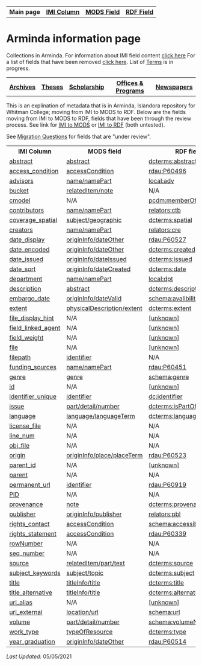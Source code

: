 <!DOCTYPE html>
<html>
<head>

</head>
<body>

<table style="width:100%">
  <tr>
    <th>Main page</th>
	<th><a href="IMI.md">IMI Column</a></th>
    <th><a href="MODS.md">MODS Field</a></th>
    <th><a href="RDF.md">RDF Field</a></th>
  </tr>
<table>

 <h1>Arminda information page</h1> 
  
<p>Collections in Arminda. For information about IMI field content <a href="imi.field.content.md">click here</a> For a list of fields that have been removed <a href="fields.removed.md">click here</a>. List of <a href="Islandora.8.terms.md">Terms</a> is in progress.</p>
   <tr>
    <th><a href="Archives.md">Archives</a></th>
	<th><a href="Theses.md">Theses</a></th>
    <th><a href="scholarship.md">Scholarship</a></th>
    <th><a href="Offices&Programs.md">Offices & Programs</a></th>
	<th><a href="Newspapers.md">Newspapers</a></th>
  </tr>
 </table>
  
</table>
<p>This is an explination of metadata that is in Arminda, Islandora repository for Whitman College; moving from IMI to MODS to RDF. Below are the fields moving from IMI to MODS to RDF, fields that have been through the review process. See link for  <a href="IMItoMODS.md">IMI to MODS</a> or <a href="IMItoRDF.md">IMI to RDF</a> (both untested).</p> 
<p>See <a href="migration questions.md">Migration Questions</a> for fields that are "under review".</p>
<table>
  <tr>
    <th>IMI Column</th>
    <th>MODS field</th>
    <th>RDF field</th>
  </tr>
  <tr>
    <td><a href="abstract.md" class ="magic-button" title="ARMINDA Use: A summary of the resource, primarily used with scholarship objects">abstract</a></td>
    <td><a href="mods.abstract.md">abstract</a></td>
    <td><a href="rdf.abstract.md">dcterms:abstract </a></td>
  </tr>
   <tr>
    <td><a href="access_condition.md">access_condition</a></td>
    <td><a href="mods.access_condition.md">accessCondition</a></td>
    <td><a href="rdf.rdau.p60496.md">rdau:P60496</a></td>
  </tr>
   <tr>
    <td><a href="advisor.md">advisors</a></td>
    <td><a href="mods.name.md">name/namePart</a></td>
    <td><a href="rdf.field_linked_agent.md">local:adv</a></td>
  </tr>
  <tr>
    <td><a href="imi.bucket.md">bucket</a></td>
    <td><a href="mods.relateditem_note.md">relatedItem/note</a></td>
    <td>N/A</td>
  </tr>
  <tr>
    <td><a href="cmodel.md">cmodel</a></td>
    <td>N/A</td>
    <td><a href="rdf.dcterms.provenance.md">pcdm:memberOf</a></td>
  </tr>
  <tr>
    <td><a href="contributors.md">contributors</a></td>
    <td><a href="mods.name.md">name/namePart</a></td>
    <td><a href="rdf.field_linked_agent.md">relators:ctb</a></td>
  </tr>
  <tr>
    <td><a href="coverage_spatial.md">coverage_spatial</a></td>
    <td><a href="mods.subject_geographic.md">subject/geographic</a></td>
    <td><a href="rdf.dcterms_spatial.md">dcterms:spatial</a></td>
  </tr>
   <tr>
    <td><a href="creators.md">creators</a></td>
    <td><a href="mods.name.md">name/namePart</a></td>
    <td><a href="a href="rdf.field_linked_agent.md">relators:cre</a></td>
  </tr>
    <tr>
		<td><a href="date.display.md">date_display</a></td>
		<td><a href="mods.originInfo_dateOther.md">originInfo/dateOther</a></td>
		<td><a href="rdf.rdau.p60527.md">rdau:P60527</a></td>
  </tr>
   <tr>
    <td><a href="date.encoded.md">date_encoded</a></td>
    <td><a href="mods.originInfo_dateOther.md">originInfo/dateOther</a></td>
    <td><a href="rdf.dcterms.created.md">dcterms:created</a></td>
  </tr>  
   <tr>
		<td><a href="date_issued.md">date_issued</a></td>
		<td><a href="mods.originInfo_dateIssued.md">originInfo/dateIssued</a></td>
		<td><a href="rdf.dcterms.issued.md">dcterms:issued</a></td>
  </tr>
  <tr>
    <td><a href="date.sort.md">date_sort</a></td>
    <td><a href="mods.originInfo.dateCreated.md">originInfo/dateCreated</a></td>
    <td><a href="rdf.dcterms.date.md">dcterms:date</a></td>
  </tr>
  <tr>
    <td><a href="department.md">department</a></td>
    <td><a href="mods.name.md">name/namePart</a></td>
    <td><a href="a href="rdf.field_linked_agent.md"">local:dpt</a></td>
  </tr>
  <tr>
    <td><a href="description.md">description</a></td>
    <td><a href="mods.abstract.md">abstract</a></td>
    <td><a href="RDF.description.md">dcterms:description</a></td>
  </tr>
  <tr>
    <td><a href="embargo_date.md">embargo_date</a></td>
    <td><a href="mods.originInfo_dateValid.md">originInfo/dateValid</a></td>
    <td><a href="rdf.availabilityStarts.md">schema:avalibilityStarts</a></td>
  </tr>
  <tr>
    <td><a href="extent.md">extent</a></td>
    <td><a href="mods.physicalDescription.md">physicalDescription/extent</a></td>
    <td><a href="rdf.dcterms.extent.md">dcterms:extent</a></td>
  </tr>
  <tr>
	<td><a href="">file_display_hint</a></td>
	<td>N/A</td>
	<td><a href="">[unknown]</a></td>
  </tr>
  <tr>
    <td><a href="field_linked_agent.md">field_linked_agent</a></td>
    <td>N/A</td>
    <td><a href="a href="rdf.field_linked_agent.md"">[unknown]</a></td>
  </tr>
  <tr>
	<td><a href="">field_weight</a></td>
	<td>N/A</td>
	<td><a href="">[unknown]</a></td>
  </tr>
  <tr>
	<td><a href="">file</a></td>
	<td>N/A</td>
	<td><a href="">[unknown]</a></td>
  </tr>
    <tr>
    <td><a href="filepath.md">filepath</a></td>
    <td><a href="identifier.md">identifier</a></td>
    <td>N/A</td>
  </tr>
    <tr>
    <td><a href="funding_sources.md">funding_sources</a></td>
    <td><a href="mods.name.md">name/namePart</a></td>
    <td><a href="rdf.p60451.md">rdau:P60451</a></td>
  </tr>
  <tr>
    <td><a href="genre.md">genre</a></td>
    <td><a href="mods.genre.md">genre</a></td>
    <td><a href="rdf.genre.md">schema:genre</a></td>
  </tr>
  <tr>
	<td><a href="">id</a></td>
	<td>N/A</td>
	<td><a href="">[unknown]</a></td>
  </tr>
     <tr>
    <td><a href="context_key.md">identifier_unique</a></td>
    <td><a href="MODS.identifier.md">identifier</a></td>
    <td><a href="RDF.identifier.md">dc:identifier</a></td>
  </tr>
  <tr>
    <td><a href="part.issue.md">issue</a></td>
    <td><a href="mods.part-detail-number.md">part/detail/number</a></td>
    <td><a href="RDF.isPartOf.md">dcterms:isPartOf</a></td>
  </tr>
   <tr>
    <td><a href="language.md">language</a></td>
    <td><a href="mods.language.languageTerm.md">language/languageTerm</a></td>
    <td><a href="rdf.language.md">dcterms:language</a></td>
  </tr>
  <tr>
    <td><a href="license_file.md">license_file</a></td>
    <td>N/A</td>
    <td>N/A</td>
  </tr>
  <tr>
    <td><a href="line_num.md">line_num</a></td>
    <td>N/A</td>
    <td>N/A</td>
  </tr> 
   <tr>
    <td><a href="obj_file.md">obj_file</a></td>
    <td>N/A</td>
    <td>N/A</td>
  </tr>  
   <tr>
    <td><a href="origin.md">origin</a></td>
    <td><a href="mods.originInfo-place-placeTerm.md">originInfo/place/placeTerm</a></td>
    <td><a href="rdf.p60523.md">rdau:P60523</a></td>
  </tr>
  <tr>
	<td><a href="">parent_id</a></td>
	<td>N/A</td>
	<td><a href="">[unknown]</a></td>
  </tr>
  <tr>
    <td><a href="parent.md">parent</a></td>
    <td>N/A</td>
    <td>N/A</td>
  </tr>
   <tr>
    <td><a href="permanent_url.md">permanent_url</a></td>
    <td><a href="MODS.identifier.md">identifier</a></td>
    <td><a href="rdf.p60919.md">rdau:P60919</a></td>
  </tr>
  <tr>
    <td><a href="pid.md">PID</a></td>
    <td>N/A</td>
    <td>N/A</td>
  </tr>
   <tr>
    <td><a href="provenance.md">provenance</a></td>
    <td><a href="mods.note.md">note</a></td>
    <td><a href="rdf.dcterms.provenance.md">dcterms:provenance</a></td>
	</tr>
   <tr>
    <td><a href="publisher.md">publisher</a></td>
    <td><a href="mods.originInfo-publisher.md">originInfo/publisher</a></td>
    <td><a href="rdf.field_linked_agent.md">relators:pbl</a></td>
  </tr> 
   <tr>
    <td><a href="rights.md">rights_contact</a></td>
    <td><a href="mods.access_condition.md">accessCondition</a></td>
    <td><a href="rdf.accessibilityControl.md">schema:accessibilityControl</a></td>
  </tr>
    <td><a href="rights_statement.md">rights_statement</a></td>
    <td><a href="mods.access_condition.md">accessCondition</a></td>
    <td><a href="rdf.rdau.P60339.md">rdau:P60339</a></td>
  </tr>
  <tr>
    <td><a href="rowNumber.md">rowNumber</a></td>
    <td>N/A</td>
    <td>N/A</td>
  </tr>
  <tr>
    <td><a href="seq_number.md">seq_number</a></td>
    <td>N/A</td>
    <td>N/A</td>
  </tr>
  <tr>
    <td><a href="source.md">source</a></td>
    <td><a href="mods.relatedItem.part.text.md">relatedItem/part/text</a></td>
    <td><a href="rdf.dc.source.md">dcterms:source</a></td>
  </tr>
    <tr>
    <td><a href="keywords.md">subject_keywords</a></td>
    <td><a href="mods.subject.topic.md">subject/topic</a></td>
    <td><a href="rdf.subject.md">dcterms:subject</a></td>
  </tr>
  <tr>
    <td><a href="title.md">title</a></td>
    <td><a href="mods.titleInfo.title.md">titleInfo/title</a></td>
    <td><a href="rdf.title.md">dcterms:title</a></td>
  </tr>
    <tr>
    <td><a href="nonenglish_title.md">title_alternative</a></td>
    <td><a href="mods.titleInfo.title.md">titleInfo/title</a></td>
    <td><a href="rdf.alternative.md">dcterms:alternative</a></td>
  </tr>
  <tr>
	<td><a href="">url_alias</a></td>
	<td>N/A</td>
	<td><a href="">[unknown]</a></td>
  </tr>
  <tr>
    <td><a href="download_url.md">url_external</a></td>
    <td><a href="mods.location-url.md">location/url</a></td>
    <td><a href="RDF.url.md">schema:url</a></td>
  </tr>
  <tr>
    <td><a href="volume.md">volume</a></td>
    <td><a href="mods.part-detail-number.md">part/detail/number</a></td>
    <td><a href="rdf.volumeNumber.md">schema:volumeNumber</a></td>
  </tr>
  <tr>
    <td><a href="work_type.md">work_type</a></td>
    <td><a href="mods.typeOfResource.md">typeOfResource</a></td>
    <td><a href="rdf.type.md">dcterms:type</a></td>
  </tr>
  <tr>
    <td><a href="graduation_year.md">year_graduation</a></td>
    <td><a href="mods.originInfo_dateOther.md">originInfo/dateOther</a></td>
    <td><a href="rdf.rdau.p60514.md">rdau:P60514</td>
  </tr>
</table>
<dl>
	<p><i>Last Updated: </i>05/05/2021</p>
</dl>
</body>
</html>